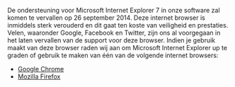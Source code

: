 De ondersteuning voor Microsoft Internet Explorer 7 in onze software zal
komen te vervallen op 26 september 2014. Deze internet browser is
inmiddels sterk verouderd en dit gaat ten koste van veiligheid en
prestaties. Velen, waaronder Google, Facebook en Twitter, zijn ons al
voorgegaan in het laten vervallen van de support voor deze browser.
Indien je gebruik maakt van deze browser raden wij aan om Microsoft
Internet Explorer up te graden of gebruik te maken van één van de
volgende internet browsers:

-   [Google Chrome](http://www.google.nl/intl/nl/chrome/browser/)
-   [Mozilla Firefox](https://www.mozilla.org/nl/firefox/new/)

